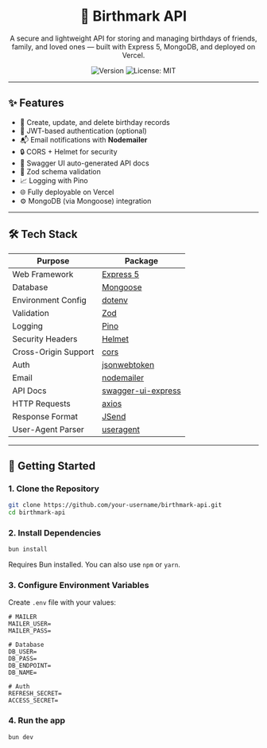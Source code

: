 <h1 align="center">🎂 Birthmark API</h1>
<p align="center">A secure and lightweight API for storing and managing birthdays of friends, family, and loved ones — built with Express 5, MongoDB, and deployed on Vercel.</p>

<p align="center">
  <img alt="Version" src="https://img.shields.io/badge/version-1.0.0-blue.svg" />
  <img alt="License: MIT" src="https://img.shields.io/badge/License-MIT-yellow.svg" />
</p>

---


## ✨ Features

- 📅 Create, update, and delete birthday records
- 🧾 JWT-based authentication (optional)
- 📬 Email notifications with **Nodemailer**
- 🔒 CORS + Helmet for security
- 📜 Swagger UI auto-generated API docs
- 🧪 Zod schema validation
- 📈 Logging with Pino
- 🌐 Fully deployable on Vercel
- ⚙️ MongoDB (via Mongoose) integration

---

## 🛠️ Tech Stack

| Purpose             | Package                                     |
|---------------------|---------------------------------------------|
| Web Framework       | [Express 5](https://expressjs.com/en/5x/)   |
| Database            | [Mongoose](https://mongoosejs.com/)         |
| Environment Config  | [dotenv](https://www.npmjs.com/package/dotenv) |
| Validation          | [Zod](https://zod.dev/)                     |
| Logging             | [Pino](https://getpino.io/)                 |
| Security Headers    | [Helmet](https://helmetjs.github.io/)       |
| Cross-Origin Support| [cors](https://www.npmjs.com/package/cors)  |
| Auth                | [jsonwebtoken](https://www.npmjs.com/package/jsonwebtoken) |
| Email               | [nodemailer](https://nodemailer.com/)       |
| API Docs            | [swagger-ui-express](https://www.npmjs.com/package/swagger-ui-express) |
| HTTP Requests       | [axios](https://axios-http.com/)            |
| Response Format     | [JSend](https://github.com/omniti-labs/jsend) |
| User-Agent Parser   | [useragent](https://www.npmjs.com/package/useragent) |

---

## 🚀 Getting Started

### 1. Clone the Repository

```bash
git clone https://github.com/your-username/birthmark-api.git
cd birthmark-api
```

### 2. Install Dependencies
```bash
bun install
```
 Requires Bun installed. You can also use `npm` or `yarn`.

### 3. Configure Environment Variables
Create `.env` file with your values:
```env
# MAILER
MAILER_USER=
MAILER_PASS=

# Database
DB_USER=
DB_PASS=
DB_ENDPOINT=
DB_NAME=

# Auth
REFRESH_SECRET=
ACCESS_SECRET=
```

### 4. Run the app
```bash
bun dev
```